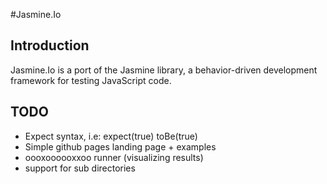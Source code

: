 #Jasmine.Io

## Introduction
Jasmine.Io is a port of the Jasmine library, a behavior-driven development framework for testing JavaScript code.

## TODO

- Expect syntax, i.e: expect(true) toBe(true)
- Simple github pages landing page + examples
- oooxoooooxxoo runner (visualizing results)
- support for sub directories
